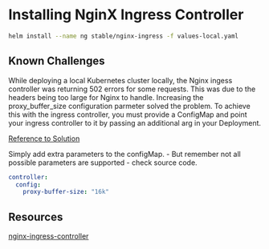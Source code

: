 # Installing NginX Ingress Controller  

```bash
helm install --name ng stable/nginx-ingress -f values-local.yaml
```

## Known Challenges  

While deploying a local Kubernetes cluster locally, the Nginx ingess controller was returning 502
errors for some requests. This was due to the headers being too large for Nginx to handle.
Increasing the proxy_buffer_size configuration parmeter solved the problem. To achieve this with
the ingress controller, you must provide a ConfigMap and point your ingress controller to it by
passing an additional arg in your Deployment.

[Reference to Solution](https://andrewlock.net/fixing-nginx-upstream-sent-too-big-header-error-when-running-an-ingress-controller-in-kubernetes/)

Simply add extra parameters to the configMap. - But remember not all possible parameters are supported - check source code.

```yaml
controller:
  config:
    proxy-buffer-size: "16k"
```

## Resources  

[nginx-ingress-controller](https://github.com/helm/charts/tree/master/stable/nginx-ingress)

